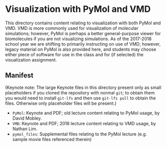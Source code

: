 # Visualization with PyMol and VMD

This directory contains content relating to visualization with both PyMol and VMD.
VMD is more commonly used for visualization of molecular simulations; however, PyMol is perhaps a better general-purpose viewer for biomolecules if you are not visualizing simulations.
As of the 2017-2018 school year we are shifting to primarily instructing on use of VMD; however, legacy material on PyMol is also provided here, and students may choose either piece of software for use in the class and for (if selected) the visualization assignment.

## Manifest
(Keynote note: The large Keynote files in this directory present only as small placeholders if you cloned the repository with normal `git`; to obtain them you would need to install `git-lfs` and then use `git-lfs pull` to obtain the files. Otherwise only placeholder files will be present.)

- `PyMol`: Keynote and PDF; old lecture content relating to PyMol usage, by David Mobley.
- `VMD`: Keynote and PDF; 2018 lecture content relating to VMD usage, by Nathan Lim.
- `pymol_files`: Supplemental files relating to the PyMol lecture (e.g. sample movie files referenced therein)
